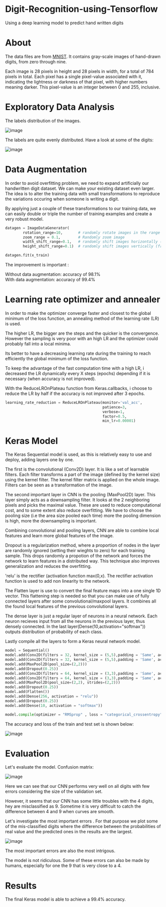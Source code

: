 # Digit-Recognition-using-Tensorflow
Using a deep learning model to predict hand written digits

# About
The data files are from [MNIST](http://yann.lecun.com/exdb/mnist/). It contains gray-scale images of hand-drawn digits, from zero through nine.

Each image is 28 pixels in height and 28 pixels in width, for a total of 784 pixels in total. Each pixel has a single pixel-value associated with it, indicating the lightness or darkness of that pixel, with higher numbers meaning darker. This pixel-value is an integer between 0 and 255, inclusive.


# Exploratory Data Analysis
The labels distribution of the images. 

![image](https://github.com/rileykwok/Digit-Recognition-using-Tensorflow/blob/master/images/digit%20label%20distribution.png)

The labels are quite evenly distributed.
Have a look at some of the digits:

![image](https://github.com/rileykwok/Digit-Recognition-using-Tensorflow/blob/master/images/digit%20example.png)


# Data Augmentation
In order to avoid overfitting problem, we need to expand artificially our handwritten digit dataset. We can make your existing dataset even larger. The idea is to alter the training data with small transformations to reproduce the variations occuring when someone is writing a digit.

By applying just a couple of these transformations to our training data, we can easily double or triple the number of training examples and create a very robust model.

```python
datagen = ImageDataGenerator(
        rotation_range=10,       # randomly rotate images in the range (degrees, 0 to 180)
        zoom_range = 0.1,        # Randomly zoom image 
        width_shift_range=0.1,   # randomly shift images horizontally (fraction of total width)
        height_shift_range=0.1)  # randomly shift images vertically (fraction of total height)

datagen.fit(x_train)
```
The improvement is important :

Without data augmentation: accuracy of 98.1%
<br>With data augmentation: accuracy of 99.4%


# Learning rate optimizer and annealer
In order to make the optimizer converge faster and closest to the global minimum of the loss function, an annealing method of the learning rate (LR) is used.

The higher LR, the bigger are the steps and the quicker is the convergence. However the sampling is very poor with an high LR and the optimizer could probably fall into a local minima.

Its better to have a decreasing learning rate during the training to reach efficiently the global minimum of the loss function.

To keep the advantage of the fast computation time with a high LR, i decreased the LR dynamically every X steps (epochs) depending if it is necessary (when accuracy is not improved).

With the ReduceLROnPlateau function from Keras.callbacks, i choose to reduce the LR by half if the accuracy is not improved after 3 epochs.

```python
learning_rate_reduction = ReduceLROnPlateau(monitor='val_acc', 
                                            patience=3, 
                                            verbose=1, 
                                            factor=0.5, 
                                            min_lr=0.00001)
```

# Keras Model
The Keras Sequential model is used, as this is relatively easy to use and deploy, adding layers one by one.

The first is the convolutional (Conv2D) layer. It is like a set of learnable filters. Each filter transforms a part of the image (defined by the kernel size) using the kernel filter. The kernel filter matrix is applied on the whole image. Filters can be seen as a transformation of the image.

The second important layer in CNN is the pooling (MaxPool2D) layer. This layer simply acts as a downsampling filter. It looks at the 2 neighboring pixels and picks the maximal value. These are used to reduce computational cost, and to some extent also reduce overfitting. We have to choose the pooling size (i.e the area size pooled each time) more the pooling dimension is high, more the downsampling is important.

Combining convolutional and pooling layers, CNN are able to combine local features and learn more global features of the image.

Dropout is a regularization method, where a proportion of nodes in the layer are randomly ignored (setting their wieghts to zero) for each training sample. This drops randomly a propotion of the network and forces the network to learn features in a distributed way. This technique also improves generalization and reduces the overfitting.

'relu' is the rectifier (activation function max(0,x). The rectifier activation function is used to add non linearity to the network.

The Flatten layer is use to convert the final feature maps into a one single 1D vector. This flattening step is needed so that you can make use of fully connected layers after some convolutional/maxpool layers. It combines all the found local features of the previous convolutional layers.

The dense layer is just a regular layer of neurons in a neural network. Each neuron recieves input from all the neurons in the previous layer, thus densely connected. In the last layer(Dense(10,activation="softmax")) outputs distribution of probability of each class.

Lastly compile all the layers to form a Keras neural network model.

``` Python
model = Sequential()
model.add(Conv2D(filters = 32, kernel_size = (5,5),padding = 'Same', activation ='relu', input_shape = (28,28,1)))
model.add(Conv2D(filters = 32, kernel_size = (5,5),padding = 'Same', activation ='relu'))
model.add(MaxPool2D(pool_size=(2,2)))
model.add(Dropout(0.25))
model.add(Conv2D(filters = 64, kernel_size = (3,3),padding = 'Same', activation ='relu'))
model.add(Conv2D(filters = 64, kernel_size = (3,3),padding = 'Same', activation ='relu'))
model.add(MaxPool2D(pool_size=(2,2), strides=(2,2)))
model.add(Dropout(0.25))
model.add(Flatten())
model.add(Dense(256, activation = "relu"))
model.add(Dropout(0.25))
model.add(Dense(10, activation = "softmax"))

model.compile(optimizer = "RMSprop" , loss = "categorical_crossentropy", metrics=["accuracy"])

```
The accuracy and loss of the train and test set is shown below:

![image](https://github.com/rileykwok/Digit-Recognition-using-Tensorflow/blob/master/images/model%20history.png)


# Evaluation
Let's evaluate the model.
Confusion matrix:

![image](https://github.com/rileykwok/Digit-Recognition-using-Tensorflow/blob/master/images/evaluation.png)

Here we can see that our CNN performs very well on all digits with few errors considering the size of the validation set.

However, it seems that our CNN has some little troubles with the 4 digits, hey are misclassified as 9. Sometime it is very difficult to catch the difference between 4 and 9 when curves are smooth.

Let's investigate the most important errors . For that purpose we plot some of the mis-classified digits where the difference between the probabilities of real value and the predicted ones in the results are the largest.

![image](https://github.com/rileykwok/Digit-Recognition-using-Tensorflow/blob/master/images/wrong%20predictions.png)

The most important errors are also the most intrigous.

The model is not ridiculous. Some of these errors can also be made by humans, especially for one the 9 that is very close to a 4. 


# Results
The final Keras model is able to achieve a 99.4% accuracy.

